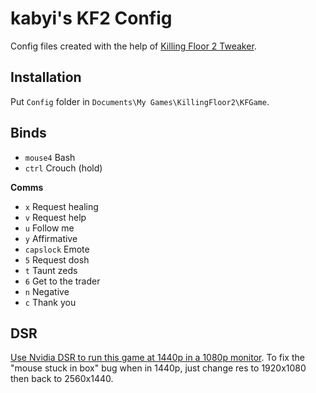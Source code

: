 # kabyi's KF2 Config 
Config files created with the help of [Killing Floor 2 Tweaker](https://rejzor.wordpress.com/killing-floor-2-tweaker/).

## Installation 
Put `Config` folder in `Documents\My Games\KillingFloor2\KFGame`.

## Binds
- `mouse4` Bash
- `ctrl` Crouch (hold)

**Comms**
- `x` Request healing
- `v` Request help
- `u` Follow me
- `y` Affirmative
- `capslock` Emote
- `5` Request dosh
- `t` Taunt zeds
- `6` Get to the trader
- `n` Negative
- `c` Thank you

## DSR
[Use Nvidia DSR to run this game at 1440p in a 1080p monitor](https://www.nvidia.com/en-us/geforce/technologies/dsr/technology/). To fix the "mouse stuck in box" bug when in 1440p, just change res to 1920x1080 then back to 2560x1440. 